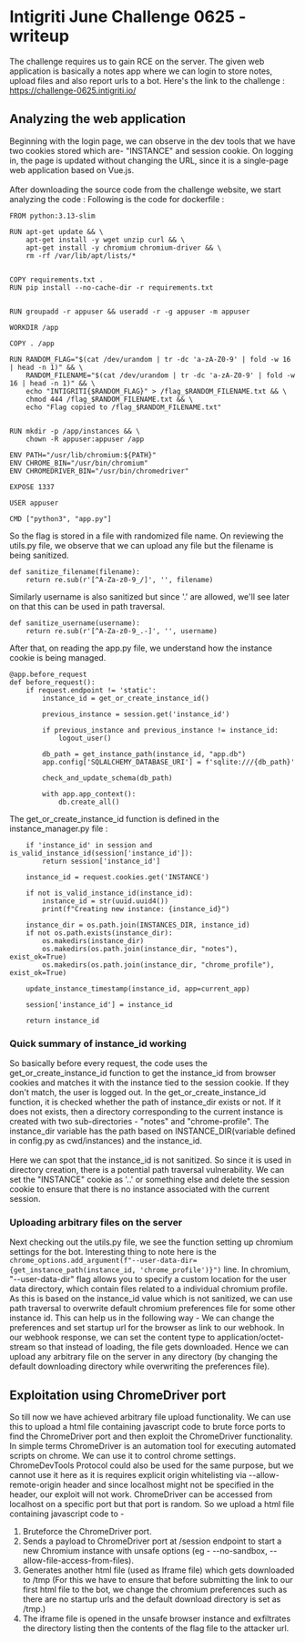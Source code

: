 # Intigriti June Challenge 0625 - writeup
The challenge requires us to gain RCE on the server. The given web application is basically a notes app where we can login to store notes, upload files and also report urls to a bot. Here's the link to the challenge : https://challenge-0625.intigriti.io/
## Analyzing the web application
Beginning with the login page, we can observe in the dev tools that we have two cookies stored which are- "INSTANCE" and session cookie. On logging in, the page is updated without changing the URL, since it is a single-page web application based on Vue.js.
<br><br>
After downloading the source code from the challenge website, we start analyzing the code : 
Following is the code for dockerfile : 
```
FROM python:3.13-slim

RUN apt-get update && \
    apt-get install -y wget unzip curl && \
    apt-get install -y chromium chromium-driver && \
    rm -rf /var/lib/apt/lists/*


COPY requirements.txt .
RUN pip install --no-cache-dir -r requirements.txt


RUN groupadd -r appuser && useradd -r -g appuser -m appuser

WORKDIR /app

COPY . /app

RUN RANDOM_FLAG="$(cat /dev/urandom | tr -dc 'a-zA-Z0-9' | fold -w 16 | head -n 1)" && \
    RANDOM_FILENAME="$(cat /dev/urandom | tr -dc 'a-zA-Z0-9' | fold -w 16 | head -n 1)" && \
    echo "INTIGRITI{$RANDOM_FLAG}" > /flag_$RANDOM_FILENAME.txt && \
    chmod 444 /flag_$RANDOM_FILENAME.txt && \
    echo "Flag copied to /flag_$RANDOM_FILENAME.txt"


RUN mkdir -p /app/instances && \
    chown -R appuser:appuser /app

ENV PATH="/usr/lib/chromium:${PATH}"
ENV CHROME_BIN="/usr/bin/chromium"
ENV CHROMEDRIVER_BIN="/usr/bin/chromedriver"

EXPOSE 1337

USER appuser

CMD ["python3", "app.py"]
```
So the flag is stored in a file with randomized file name.
On reviewing the utils.py file, we observe that we can upload any file but the filename is being sanitized.
```
def sanitize_filename(filename):
    return re.sub(r'[^A-Za-z0-9_/]', '', filename)
```
Similarly username is also sanitized but since '.' are allowed, we'll see later on that this can be used in path traversal.
```
def sanitize_username(username):
    return re.sub(r'[^A-Za-z0-9_.-]', '', username)
```
After that, on reading the app.py file, we understand how the instance cookie is being managed.
```
@app.before_request
def before_request():
    if request.endpoint != 'static':
        instance_id = get_or_create_instance_id()
        
        previous_instance = session.get('instance_id')
        
        if previous_instance and previous_instance != instance_id:
            logout_user()
        
        db_path = get_instance_path(instance_id, "app.db")
        app.config['SQLALCHEMY_DATABASE_URI'] = f'sqlite:///{db_path}'
        
        check_and_update_schema(db_path)
        
        with app.app_context():
            db.create_all()
```
The get_or_create_instance_id function is defined in the instance_manager.py file : 
```
    if 'instance_id' in session and is_valid_instance_id(session['instance_id']):
        return session['instance_id']
    
    instance_id = request.cookies.get('INSTANCE')
    
    if not is_valid_instance_id(instance_id):
        instance_id = str(uuid.uuid4())
        print(f"Creating new instance: {instance_id}")
    
    instance_dir = os.path.join(INSTANCES_DIR, instance_id)
    if not os.path.exists(instance_dir):
        os.makedirs(instance_dir)
        os.makedirs(os.path.join(instance_dir, "notes"), exist_ok=True)
        os.makedirs(os.path.join(instance_dir, "chrome_profile"), exist_ok=True)
    
    update_instance_timestamp(instance_id, app=current_app)
    
    session['instance_id'] = instance_id
    
    return instance_id
```
### Quick summary of instance_id working 
So basically before every request, the code uses the get_or_create_instance_id function to get the instance_id from browser cookies and matches it with the instance tied to the session cookie. If they don't match, the user is logged out. In the get_or_create_instance_id function, it is checked whether the path of instance_dir exists or not. If it does not exists, then a directory corresponding to the current instance is created with two sub-directories - "notes" and "chrome-profile". The instance_dir variable has the path based on INSTANCE_DIR(variable defined in config.py as cwd/instances) and the instance_id.<br><br>
Here we can spot that the instance_id is not sanitized. So since it is used in directory creation, there is a potential path traversal vulnerability. We can set the "INSTANCE" cookie as '..' or something else and delete the session cookie to ensure that there is no instance associated with the current session.<br>
### Uploading arbitrary files on the server
Next checking out the utils.py file, we see the function setting up chromium settings for the bot. Interesting thing to note here is the `chrome_options.add_argument(f"--user-data-dir={get_instance_path(instance_id, 'chrome_profile')}")` line. In chromium, "--user-data-dir" flag allows you to specify a custom location for the user data directory, which contain files related to a individual chromium profile. As this is based on the instance_id value which is not sanitized, we can use path traversal to overwrite default chromium preferences file for some other instance id. This can help us in the following way - We can change the preferences and set startup url for the browser as link to our webhook. In our webhook response, we can set the content type to application/octet-stream so that instead of loading, the file gets downloaded. Hence we can upload any arbitrary file on the server in any directory (by changing the default downloading directory while overwriting the preferences file).
## Exploitation using ChromeDriver port 
So till now we have achieved arbitrary file upload functionality. We can use this to upload a html file containing javascript code to brute force ports to find the ChromeDriver port and then exploit the ChromeDriver functionality. In simple terms ChromeDriver is an automation tool for executing automated scripts on chrome. We can use it to control chrome settings. ChromeDevTools Protocol could also be used for the same purpose, but we cannot use it here as it is requires explicit origin whitelisting via --allow-remote-origin header and since localhost might not be specified in the header, our exploit will not work. ChromeDriver can be accessed from localhost on a specific port but that port is random. So we upload a html file containing javascript code to -
1. Bruteforce the ChromeDriver port.
2. Sends a payload to ChromeDriver port at /session endpoint to start a new Chromium instance with unsafe options (eg - --no-sandbox, --allow-file-access-from-files).
3. Generates another html file (used as Iframe file) which gets downloaded to /tmp (For this we have to ensure that before submitting the link to our first html file to the bot, we change the chromium preferences such as there are no startup urls and the default download directory is set as /tmp.)
4. The iframe file is opened in the unsafe browser instance and exfiltrates the directory listing then the contents of the flag file to the attacker url.
